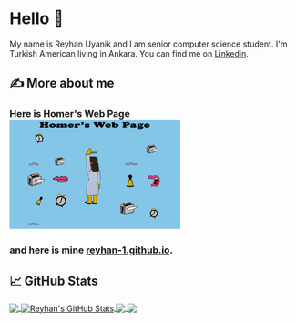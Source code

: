# Hello 👋
My name is Reyhan Uyanik and I am senior computer science student. I'm Turkish American living in Ankara. You can find me on [Linkedin](https://www.linkedin.com/in/reyhan-uyanik).


## &#x270d; More about me
### Here is Homer's Web Page <img src="https://raw.githubusercontent.com/reyhan-1/reyhan-1/master/homer.gif" width="300px" >
### and here is mine  [reyhan-1.github.io](http://reyhan-1.github.io/).

## &#x1f4c8; GitHub Stats

<a href="https://github.com/reyhan-1/reyhan-1">
  <img align="center" src="https://github-readme-stats.vercel.app/api/top-langs/?username=reyhan-1&hide=java,html&title_color=ffffff&text_color=c9cacc&icon_color=2bbc8a&bg_color=1d1f21" />
</a>
<a href="https://github.com/reyhan-1/reyhan-1">
  <img align="center" src="https://github-readme-stats.vercel.app/api?username=reyhan-1&show_icons=true&line_height=27&count_private=true&title_color=ffffff&text_color=c9cacc&icon_color=2bbc8a&bg_color=1d1f21" alt="Reyhan's GitHub Stats" />
</a>

<a href="https://github.com/reyhan-1/python-project-blueprint">
  <img align="center" src="https://github-readme-stats.vercel.app/api/pin/?username=MartinHeinz&repo=python-project-blueprint&title_color=ffffff&text_color=c9cacc&icon_color=2bbc8a&bg_color=1d1f21" />
</a>


<a href="https://github.com/reyhan-1/go-project-blueprint">
  <img align="center" src="https://github-readme-stats.vercel.app/api/pin/?username=reyhan-1&repo=go-project-blueprint&title_color=ffffff&text_color=c9cacc&icon_color=2bbc8a&bg_color=1d1f21" />
</a>    


<!--
**reyhan-1/reyhan-1** is a ✨ _special_ ✨ repository because its `README.md` (this file) appears on your GitHub profile.

Here are some ideas to get you started:

- 🔭 I’m currently working on ...
- 🌱 I’m currently learning ...
- 👯 I’m looking to collaborate on ...
- 🤔 I’m looking for help with ...
- 💬 Ask me about ...
- 📫 How to reach me: ...
- 😄 Pronouns: ...
- ⚡ Fun fact: ...
-->

